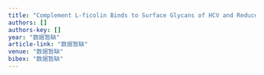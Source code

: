 ```yaml
---
title: "Complement L-ficolin Binds to Surface Glycans of HCV and Reduces the Viral Infectivity, and Functions as an Antiviral Opsonin"
authors: []
authors-key: []
year: "数据暂缺"
article-link: "数据暂缺"
venue: "数据暂缺"
bibex: "数据暂缺"
---
```

